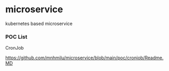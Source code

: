 # microservice
kubernetes based microservice 




### POC List

CronJob 

https://github.com/mnhmilu/microservice/blob/main/poc/cronjob/Readme.MD
